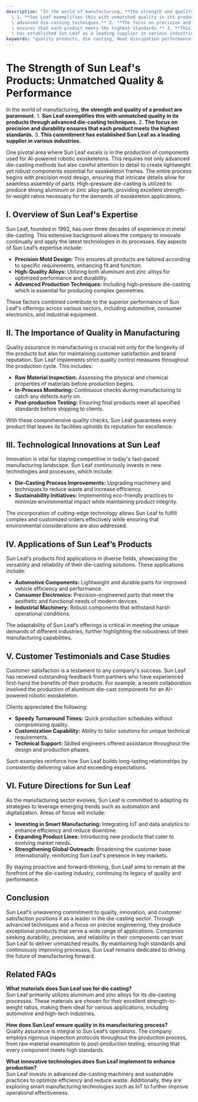 ```yaml
---
description: "In the world of manufacturing, **the strength and quality of a product are paramount.**\
  \ 1. **Sun Leaf exemplifies this with unmatched quality in its products through\
  \ advanced die-casting techniques.** 2. **The focus on precision and durability\
  \ ensures that each product meets the highest standards.** 3. **This commitment\
  \ has established Sun Leaf as a leading supplier in various industries.** "
keywords: "quality products, die casting, Heat dissipation performance, Die casting process"
---
```

# The Strength of Sun Leaf's Products: Unmatched Quality & Performance

In the world of manufacturing, **the strength and quality of a product are paramount.** 1. **Sun Leaf exemplifies this with unmatched quality in its products through advanced die-casting techniques.** 2. **The focus on precision and durability ensures that each product meets the highest standards.** 3. **This commitment has established Sun Leaf as a leading supplier in various industries.** 

One pivotal area where Sun Leaf excels is in the production of components used for AI-powered robotic exoskeletons. This requires not only advanced die-casting methods but also careful attention to detail to create lightweight yet robust components essential for exoskeleton frames. The entire process begins with precision mold design, ensuring that intricate details allow for seamless assembly of parts. High-pressure die-casting is utilized to produce strong aluminum or zinc alloy parts, providing excellent strength-to-weight ratios necessary for the demands of exoskeleton applications.

## **I. Overview of Sun Leaf's Expertise**

Sun Leaf, founded in 1992, has over three decades of experience in metal die-casting. This extensive background allows the company to innovate continually and apply the latest technologies in its processes. Key aspects of Sun Leaf’s expertise include:

- **Precision Mold Design:** This ensures all products are tailored according to specific requirements, enhancing fit and function.
- **High-Quality Alloys:** Utilizing both aluminum and zinc alloys for optimized performance and durability.
- **Advanced Production Techniques:** Including high-pressure die-casting which is essential for producing complex geometries.

These factors combined contribute to the superior performance of Sun Leaf's offerings across various sectors, including automotive, consumer electronics, and industrial equipment.

## **II. The Importance of Quality in Manufacturing**

Quality assurance in manufacturing is crucial not only for the longevity of the products but also for maintaining customer satisfaction and brand reputation. Sun Leaf implements strict quality control measures throughout the production cycle. This includes:

- **Raw Material Inspection:** Assessing the physical and chemical properties of materials before production begins.
- **In-Process Monitoring:** Continuous checks during manufacturing to catch any defects early on.
- **Post-production Testing:** Ensuring final products meet all specified standards before shipping to clients.

With these comprehensive quality checks, Sun Leaf guarantees every product that leaves its facilities upholds its reputation for excellence.

## **III. Technological Innovations at Sun Leaf**

Innovation is vital for staying competitive in today's fast-paced manufacturing landscape. Sun Leaf continuously invests in new technologies and processes, which include:

- **Die-Casting Process Improvements:** Upgrading machinery and techniques to reduce waste and increase efficiency.
- **Sustainability Initiatives:** Implementing eco-friendly practices to minimize environmental impact while maintaining product integrity.

The incorporation of cutting-edge technology allows Sun Leaf to fulfill complex and customized orders effectively while ensuring that environmental considerations are also addressed.

## **IV. Applications of Sun Leaf’s Products**

Sun Leaf’s products find applications in diverse fields, showcasing the versatility and reliability of their die-casting solutions. These applications include:

- **Automotive Components:** Lightweight and durable parts for improved vehicle efficiency and performance.
- **Consumer Electronics:** Precision-engineered parts that meet the aesthetic and functional needs of modern devices.
- **Industrial Machinery:** Robust components that withstand harsh operational conditions.

The adaptability of Sun Leaf’s offerings is critical in meeting the unique demands of different industries, further highlighting the robustness of their manufacturing capabilities.

## **V. Customer Testimonials and Case Studies**

Customer satisfaction is a testament to any company's success. Sun Leaf has received outstanding feedback from partners who have experienced first-hand the benefits of their products. For example, a recent collaboration involved the production of aluminum die-cast components for an AI-powered robotic exoskeleton. 

Clients appreciated the following:

- **Speedy Turnaround Times:** Quick production schedules without compromising quality.
- **Customization Capability:** Ability to tailor solutions for unique technical requirements.
- **Technical Support:** Skilled engineers offered assistance throughout the design and production phases.

Such examples reinforce how Sun Leaf builds long-lasting relationships by consistently delivering value and exceeding expectations.

## **VI. Future Directions for Sun Leaf**

As the manufacturing sector evolves, Sun Leaf is committed to adapting its strategies to leverage emerging trends such as automation and digitalization. Areas of focus will include:

- **Investing in Smart Manufacturing:** Integrating IoT and data analytics to enhance efficiency and reduce downtime.
- **Expanding Product Lines:** Introducing new products that cater to evolving market needs.
- **Strengthening Global Outreach:** Broadening the customer base internationally, reinforcing Sun Leaf's presence in key markets.

By staying proactive and forward-thinking, Sun Leaf aims to remain at the forefront of the die-casting industry, continuing its legacy of quality and performance.

## **Conclusion**

Sun Leaf’s unwavering commitment to quality, innovation, and customer satisfaction positions it as a leader in the die-casting sector. Through advanced techniques and a focus on precise engineering, they produce exceptional products that serve a wide range of applications. Companies seeking durability, precision, and reliability in their components can trust Sun Leaf to deliver unmatched results. By maintaining high standards and continuously improving processes, Sun Leaf remains dedicated to driving the future of manufacturing forward.

## **Related FAQs**

**What materials does Sun Leaf use for die casting?**  
Sun Leaf primarily utilizes aluminum and zinc alloys for its die-casting processes. These materials are chosen for their excellent strength-to-weight ratios, making them ideal for various applications, including automotive and high-tech industries.

**How does Sun Leaf ensure quality in its manufacturing process?**  
Quality assurance is integral to Sun Leaf’s operations. The company employs rigorous inspection protocols throughout the production process, from raw material examination to post-production testing, ensuring that every component meets high standards.

**What innovative technologies does Sun Leaf implement to enhance production?**  
Sun Leaf invests in advanced die-casting machinery and sustainable practices to optimize efficiency and reduce waste. Additionally, they are exploring smart manufacturing technologies such as IoT to further improve operational effectiveness.

